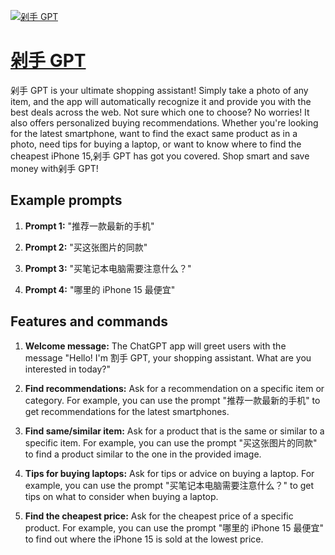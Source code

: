 [![剁手 GPT](https://files.oaiusercontent.com/file-fC5DO68WL8P4vCchlOZAHyLv?se=2123-10-18T19%3A41%3A02Z&sp=r&sv=2021-08-06&sr=b&rscc=max-age%3D31536000%2C%20immutable&rscd=attachment%3B%20filename%3D72164a81-90aa-4e5b-a348-67dd708c3eb7.png&sig=05thK3CjPdEnzEKRkFMwTxp2x%2BpTPq7FuTEnHfw9e3U%3D)](https://chat.openai.com/g/g-cGx5me4XG-duo-shou-gpt)

# [剁手 GPT](https://chat.openai.com/g/g-cGx5me4XG-duo-shou-gpt)

剁手 GPT is your ultimate shopping assistant! Simply take a photo of any item, and the app will automatically recognize it and provide you with the best deals across the web. Not sure which one to choose? No worries! It also offers personalized buying recommendations. Whether you're looking for the latest smartphone, want to find the exact same product as in a photo, need tips for buying a laptop, or want to know where to find the cheapest iPhone 15,剁手 GPT has got you covered. Shop smart and save money with剁手 GPT!

## Example prompts

1. **Prompt 1:** "推荐一款最新的手机"

2. **Prompt 2:** "买这张图片的同款"

3. **Prompt 3:** "买笔记本电脑需要注意什么？"

4. **Prompt 4:** "哪里的 iPhone 15 最便宜"

## Features and commands

1. **Welcome message:** The ChatGPT app will greet users with the message "Hello! I'm 割手 GPT, your shopping assistant. What are you interested in today?"

2. **Find recommendations:** Ask for a recommendation on a specific item or category. For example, you can use the prompt "推荐一款最新的手机" to get recommendations for the latest smartphones.

3. **Find same/similar item:** Ask for a product that is the same or similar to a specific item. For example, you can use the prompt "买这张图片的同款" to find a product similar to the one in the provided image.

4. **Tips for buying laptops:** Ask for tips or advice on buying a laptop. For example, you can use the prompt "买笔记本电脑需要注意什么？" to get tips on what to consider when buying a laptop.

5. **Find the cheapest price:** Ask for the cheapest price of a specific product. For example, you can use the prompt "哪里的 iPhone 15 最便宜" to find out where the iPhone 15 is sold at the lowest price.